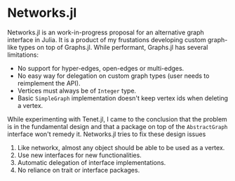 # Networks.jl

Networks.jl is an work-in-progress proposal for an alternative graph interface in Julia.
It is a product of my frustations developing custom graph-like types on top of Graphs.jl.
While performant, Graphs.jl has several limitations:

- No support for hyper-edges, open-edges or multi-edges.
- No easy way for delegation on custom graph types (user needs to reimplement the API).
- Vertices must always be of `Integer` type.
- Basic `SimpleGraph` implementation doesn't keep vertex ids when deleting a vertex.

While experimenting with Tenet.jl, I came to the conclusion that the problem is in the fundamental design and that a package on top of the `AbstractGraph` interface won't remedy it.
Networks.jl tries to fix these design issues

1. Like networkx, almost any object should be able to be used as a vertex.
2. Use new interfaces for new functionalities.
3. Automatic delegation of interface implementations.
4. No reliance on trait or interface packages.
